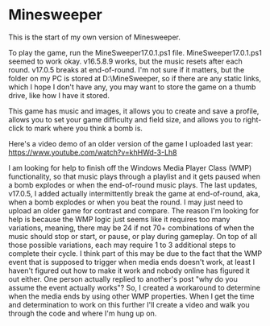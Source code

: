 # Minesweeper
This is the start of my own version of Minesweeper.

To play the game, run the MineSweeper17.0.1.ps1 file. MineSweeper17.0.1.ps1 seemed to work okay. v16.5.8.9 works, but the music resets after each round. v17.0.5 breaks at end-of-round. I'm not sure if it matters, but the folder on my PC is stored at D:\MineSweeper, so if there are any static links, which I hope I don't have any, you may want to store the game on a thumb drive, like how I have it stored.

This game has music and images, it allows you to create and save a profile, allows you to set your game difficulty and field size, and allows you to right-click to mark where you think a bomb is.

Here's a video demo of an older version of the game I uploaded last year:
https://www.youtube.com/watch?v=khHWd-3-Lh8

I am looking for help to finish off the Windows Media Player Class (WMP) functionality, so that music plays through a playlist and it gets paused when a bomb explodes or when the end-of-round music plays. The last updates, v17.0.5, I added actually intermittently break the game at end-of-round, aka, when a bomb explodes or when you beat the round. I may just need to upload an older game for contrast and compare. The reason I'm looking for help is because the WMP logic just seems like it requires too many variations, meaning, there may be 24 if not 70+ combinations of when the music should stop or start, or pause, or play during gameplay. On top of all those possible variations, each may require 1 to 3 additional steps to complete their cycle. I think part of this may be due to the fact that the WMP event that is supposed to trigger when media ends doesn't work, at least I haven't figured out how to make it work and nobody online has figured it out either. One person actually replied to another's post "why do you assume the event actually works"? So, I created a workaround to determine when the media ends by using other WMP properties. When I get the time and determination to work on this further I'll create a video and walk you through the code and where I'm hung up on.
